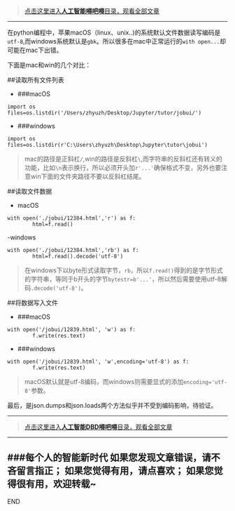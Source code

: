 >[点击这里进入**人工智能嘚吧嘚**目录，观看全部文章](https://www.jianshu.com/p/ff37dbc75edb)
---
在python编程中，苹果macOS（linux、unix..)的系统默认文件数据读写编码是`utf-8`,而windows系统默认是`gbk`。所以很多在mac中正常运行的`with open...`却可能在mac下出错。

下面是mac和win的几个对比：

##读取所有文件列表
- ###macOS
```
import os
files=os.listdir('/Users/zhyuzh/Desktop/Jupyter/tutor/jobui/')
```
- ###windows
```
import os
files=os.listdir(r'C:\Users\zhyuzh\Desktop\Jupyter\tutor\jobui')
```
>mac的路径是正斜杠`/`,win的路径是反斜杠`\`,而字符串的反斜杠还有转义的功能，比如`\n`表示换行，所以必须开头加`r'...'`确保格式不变，另外也要注意win下面的文件夹路径不要以反斜杠结尾。

##读取文件数据
- macOS
```
with open('./jobui/12384.html','r') as f:
        html=f.read()
```
-windows
```
with open('./jobui/12384.html','rb') as f:
        html=f.read().decode('utf-8')
```
>在windows下以byte形式读取字节，`rb`，所以`f.read()`得到的是字节形式的字符串，等同于b开头的字节`bytestr=b'...'`，所以然后需要使用utf-8解码`.decode('utf-8')`。

##将数据写入文件
- ###macOS
```
with open('/jobui/12839.html', 'w') as f:
        f.write(res.text)
```
- ###windows
```
with open('/jobui/12839.html', 'w',encoding='utf-8') as f:
        f.write(res.text)
```
>macOS默认就是utf-8编码，而windows则需要显式的添加`encoding='utf-8'`参数。

最后，是json.dumps和json.loads两个方法似乎并不受到编码影响，待验证。

---
>[点击这里进入**人工智能DBD嘚吧嘚**目录，观看全部文章](https://www.jianshu.com/p/ff37dbc75edb)
---
###每个人的智能新时代
如果您发现文章错误，请不吝留言指正；
如果您觉得有用，请点喜欢；
如果您觉得很有用，欢迎转载~
---
END